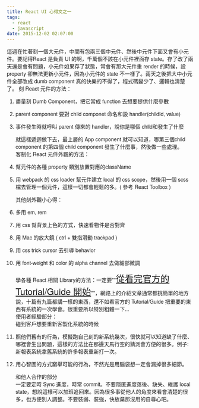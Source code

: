 ```yaml
---
title: React UI 心得文之一
tags:
  - react
  - javascript
date: 2015-12-02 02:07:00
---
```


<span style="font-family: &quot;helvetica neue&quot; , &quot;arial&quot; , &quot;helvetica&quot; , sans-serif;">這週在忙著刻一個大元件，中間有包兩三個中元件、然後中元件下面又會有小元件。要記得React 是負責 UI 的啊，千萬個不該在小元件裡面存 state。存了改了兩天還是會有問題，小元件如果存了狀態，常會有那大元件重 render 的時候，設 property 卻無法更新小元件，因為小元件的 state 不一樣了。兩天之後把大中小元件全部改成 dumb component 真的快樂的不得了，程式碼變少了、邏輯也清楚了。</span>
<span style="font-family: &quot;helvetica neue&quot; , &quot;arial&quot; , &quot;helvetica&quot; , sans-serif;"><span style="font-family: &quot;helvetica neue&quot; , &quot;arial&quot; , &quot;helvetica&quot; , sans-serif;">
</span><span style="font-family: &quot;helvetica neue&quot; , &quot;arial&quot; , &quot;helvetica&quot; , sans-serif;">
</span><span style="font-family: &quot;helvetica neue&quot; , &quot;arial&quot; , &quot;helvetica&quot; , sans-serif;">刻 React 元件的方法：</span></span>

1.  <span style="font-family: &quot;helvetica neue&quot; , &quot;arial&quot; , &quot;helvetica&quot; , sans-serif;">盡量刻 Dumb Component，把它當成 function 去想要提供什麼參數</span>
2.  <span style="font-family: &quot;helvetica neue&quot; , &quot;arial&quot; , &quot;helvetica&quot; , sans-serif;">parent component 要對 child componet 命名和設 handler(childId, value)</span>
3.  <span style="font-family: &quot;helvetica neue&quot; , &quot;arial&quot; , &quot;helvetica&quot; , sans-serif;">事件發生時就呼叫 parent 傳來的 handler，說你是哪個 child和發生了什麼</span><div><span style="font-family: &quot;helvetica neue&quot; , &quot;arial&quot; , &quot;helvetica&quot; , sans-serif;">就這樣遞迴做下去，最上層的 App component 就可以知道，哪第三個child component 的第四個 child component 發生了什麼事，然後做一些處理。</span></div><div><span style="font-family: &quot;helvetica neue&quot; , &quot;arial&quot; , &quot;helvetica&quot; , sans-serif;">
</span></div><div><span style="font-family: &quot;helvetica neue&quot; , &quot;arial&quot; , &quot;helvetica&quot; , sans-serif;">
</span></div><div><span style="font-family: &quot;helvetica neue&quot; , &quot;arial&quot; , &quot;helvetica&quot; , sans-serif;">客制化 React 元件外觀的方法：</span></div><div>

1.  <span style="font-family: &quot;helvetica neue&quot; , &quot;arial&quot; , &quot;helvetica&quot; , sans-serif;">幫元件的各種 property 類別放置對應的className</span>
2.  <span style="font-family: &quot;helvetica neue&quot; , &quot;arial&quot; , &quot;helvetica&quot; , sans-serif;">用 webpack 的 css loader 幫元件建立 local 的 css scope，然後用一個 scss 檔去管理一個元件，這樣一切都會輕鬆的多。( 參考 React Toolbox )</span><div><span style="font-family: &quot;helvetica neue&quot; , &quot;arial&quot; , &quot;helvetica&quot; , sans-serif;">其他刻外觀小心得：</span></div>

1.  <span style="font-family: &quot;helvetica neue&quot; , &quot;arial&quot; , &quot;helvetica&quot; , sans-serif;">多用 em, rem</span>
2.  <span style="font-family: &quot;helvetica neue&quot; , &quot;arial&quot; , &quot;helvetica&quot; , sans-serif;">用 css 幫背景上色的方式，快速看物件是否對齊</span>
3.  <span style="font-family: &quot;helvetica neue&quot; , &quot;arial&quot; , &quot;helvetica&quot; , sans-serif;">用 Mac 的放大鏡 ( ctrl + 雙指滑動 trackpad )</span>
4.  <span style="font-family: &quot;helvetica neue&quot; , &quot;arial&quot; , &quot;helvetica&quot; , sans-serif;">用 css trick cursor 去引導 behavior</span>
5.  <span style="font-family: &quot;helvetica neue&quot; , &quot;arial&quot; , &quot;helvetica&quot; , sans-serif;">用 font-weight 和 color 的 alpha channel 去做細部微調</span><div><span style="font-family: &quot;helvetica neue&quot; , &quot;arial&quot; , &quot;helvetica&quot; , sans-serif;">學各種 React 相關 Library的方法：一定要**<span style="font-size: x-large;"><u>從看完官方的 Tutorial/Guide 開始</u></span>**，網路上的介紹文章通常都挑簡單的地方說，十篇有九篇都講一樣的東西，還不如看官方的 Tutorial/Guide 把重要的東西有系統的一次學會。很重要所以特別粗體一下...</span></div><div><span style="font-family: &quot;helvetica neue&quot; , &quot;arial&quot; , &quot;helvetica&quot; , sans-serif;">
</span></div><div><span style="font-family: &quot;helvetica neue&quot; , &quot;arial&quot; , &quot;helvetica&quot; , sans-serif;">使用者經驗部分：</span></div><div><span style="font-family: &quot;helvetica neue&quot; , &quot;arial&quot; , &quot;helvetica&quot; , sans-serif;">
</span></div><div><span style="font-family: &quot;helvetica neue&quot; , &quot;arial&quot; , &quot;helvetica&quot; , sans-serif;">碰到客戶想要重新客製化系統的時候</span></div><div>

1.  <span style="font-family: &quot;helvetica neue&quot; , &quot;arial&quot; , &quot;helvetica&quot; , sans-serif;">照他們舊有的行為，模擬跑自己刻的新系統幾次，很快就可以知道缺了什麼、哪裡會生出問題，這樣的方法比在那邊天馬行空的猜測會方便的很多。例子: 新報表系統拿舊系統的許多報表重新打一次。</span>
2.  <span style="font-family: &quot;helvetica neue&quot; , &quot;arial&quot; , &quot;helvetica&quot; , sans-serif;">用心智圖的方式窮舉可能的行為，不然光是用腦袋想一定會漏掉很多細節。</span><div><span style="font-family: &quot;helvetica neue&quot; , &quot;arial&quot; , &quot;helvetica&quot; , sans-serif;">
</span></div><div><span style="font-family: &quot;helvetica neue&quot; , &quot;arial&quot; , &quot;helvetica&quot; , sans-serif;">和他人合作的部分</span></div></div></div><div><span style="font-family: &quot;helvetica neue&quot; , &quot;arial&quot; , &quot;helvetica&quot; , sans-serif;">
</span></div><div><span style="font-family: &quot;helvetica neue&quot; , &quot;arial&quot; , &quot;helvetica&quot; , sans-serif;">一定要定時 Sync 進度，時常 commit。不要隱匿進度落後、缺失、維護 local state，想說這樣可以加班追回來。因為很多事從他人的角度來看會清楚的很多，也方便別人調整。不要裝弱、裝強，快放棄那沒用的自尊心吧。</span></div>
